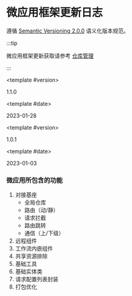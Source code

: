 # 微应用框架更新日志

遵循 [Semantic Versioning 2.0.0](https://semver.org/lang/zh-CN/) 语义化版本规范。

:::tip

微应用框架更新获取请参考 [仓库管理](../storeMage.md)

:::

<!-- ================== 1.1.0 ======================================================================== -->

<update-log-block>

<template #version>

1.1.0

</template>

<template #date>

2023-01-28

</template>

</update-log-block>

<!-- ================== 1.0.1 ======================================================================== -->

<update-log-block>

<template #version>

1.0.1

</template>

<template #date>

2023-01-03

</template>

<h3>微应用所包含的功能</h3>

1. 对接基座
    - 全局仓库
    - 路由（动/静）
    - 请求拦截
    - 路由跳转
    - 通信（上/下级）
2. 远程组件
3. 工作流内嵌组件
4. 共享资源排除
5. 基础工具
6. 基础实体类
7. 请求配置列表封装
8. 打包优化

</update-log-block>
